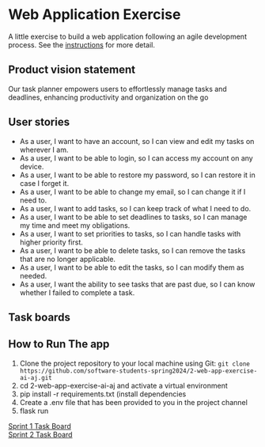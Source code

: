 # Web Application Exercise

A little exercise to build a web application following an agile development process. See the [instructions](instructions.md) for more detail.

## Product vision statement

Our task planner empowers users to effortlessly manage tasks and deadlines, enhancing productivity and organization on the go

## User stories

- As a user, I want to have an account, so I can view and edit my tasks on wherever I am.
- As a user, I want to be able to login, so I can access my account on any device.
- As a user, I want to be able to restore my password, so I can restore it in case I forget it.
- As a user, I want to be able to change my email, so I can change it if I need to.
- As a user, I want to add tasks, so I can keep track of what I need to do.
- As a user, I want to be able to set deadlines to tasks, so I can manage my time and meet my obligations.
- As a user, I want to set priorities to tasks, so I can handle tasks with higher priority first.
- As a user, I want to be able to delete tasks, so I can remove the tasks that are no longer applicable.
- As a user, I want to be able to edit the tasks, so I can modify them as needed.
- As a user, I want the ability to see tasks that are past due, so I can know whether I failed to complete a task.

## Task boards

## How to Run The app

1. Clone the project repository to your local machine using Git: ``` git clone https://github.com/software-students-spring2024/2-web-app-exercise-ai-aj.git ```
2. cd 2-web-app-exercise-ai-aj and activate a virtual environment
3. pip install -r requirements.txt (install dependencies
4. Create a .env file that has been provided to you in the project channel
5. flask run



[Sprint 1 Task Board](https://github.com/orgs/software-students-spring2024/projects/25/views/1)  
[Sprint 2 Task Board](https://github.com/orgs/software-students-spring2024/projects/40)
